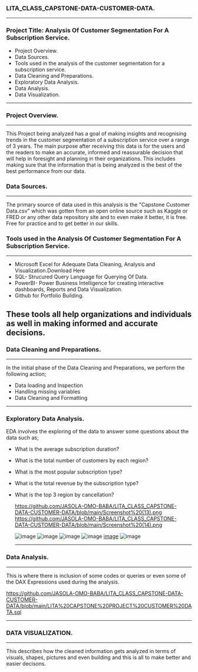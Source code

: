 ### LITA_CLASS_CAPSTONE-DATA-CUSTOMER-DATA.
---
### Project Title: Analysis Of Customer Segmentation For A Subscription Service.
- Project Overview.
- Data Sources.
- Tools used in the analysis of the customer segmentation for a subscription service.
- Data Cleaning and Preparations.
- Exploratory Data Analysis.
- Data Analysis.
- Data Visualization.
 ---
 ### Project Overview.
 ---
 This Project being analyzed has a goal of making insights and recognising trends in the customer segmentation of a subscription service over a range of 3 years. The main purpose after receiving this data is for the users and the readers to make an accurate, informed and reassurable decision that will help in foresight and planning in their organizations. This includes making sure that the information that is being analyzed is the best of the best performance from our data.
 
 ### Data Sources.
 ---
 The primary source of data used in this analysis is the "Capstone Customer Data.csv" which was gotten from an open online source such as Kaggle or FRED or any other data repository site and to even make it better, it is free. Free for practice and to get better in our skills.

 ### Tools used in the Analysis Of Customer Segmentation For A Subscription Service.
 --- 
- Microsoft Excel for Adequate Data Cleaning, Analysis and Visualization.Download Here
-  SQL- Strucured Query Language for Querying Of Data.
-   PowerBI- Power Business Intelligence for creating interactive dashboards, Reports and Data Visualization.
-   Github for Portfolio Building.

These tools all help organizations and individuals as well in making informed and accurate decisions.
---
### Data Cleaning and Preparations.
---

In the initial phase of the Data Cleaning and Preparations, we perform the following action;

- Data loading and Inspection
- Handling missing variables
- Data Cleaning and Formatting
---

### Exploratory Data Analysis.

EDA involves the exploring of the data to answer some questions about the data such as;

- What is the average subscription duration?
-  What is the total number of customers by each region?
-  What is the most popular subscription type?
-  What is the total revenue by the subscription type?
-  What is the top 3 region by cancellation?

   https://github.com/JASOLA-OMO-BABA/LITA_CLASS_CAPSTONE-DATA-CUSTOMER-DATA/blob/main/Screenshot%20(13).png
   https://github.com/JASOLA-OMO-BABA/LITA_CLASS_CAPSTONE-DATA-CUSTOMER-DATA/blob/main/Screenshot%20(14).png

   ![image](https://github.com/user-attachments/assets/97e0718e-fecd-4225-81be-d26befdeadd8)
   ![image](https://github.com/user-attachments/assets/a056e63f-768f-4704-8ca6-54832435e3c5)
   ![image](https://github.com/user-attachments/assets/06676b74-b3a1-4b5a-8244-ef5a7f245fc3)
   ![image](https://github.com/user-attachments/assets/4346accc-a67d-4c92-b5bb-2e2eec56f57c)
   [image](https://github.com/user-attachments/assets/6895ebed-8e57-4aad-927c-9fce5354535d)
   ![image](https://github.com/user-attachments/assets/49eba3d3-c0f2-41e3-9170-fa2751ef3b13)

   ---
  ### Data Analysis.
  ---
  This is where there is inclusion of some codes or queries or even some of the DAX Expressions used during the analysis.

   https://github.com/JASOLA-OMO-BABA/LITA_CLASS_CAPSTONE-DATA-CUSTOMER-DATA/blob/main/LITA%20CAPSTONE%20PROJECT%20CUSTOMER%20DATA.sql
   
   ---
   ### DATA VISUALIZATION.
   ---
   This describes how the cleaned information gets analyzed in terms of visuals, shapes, pictures and even building and this is all to make better and easier decisons.
   
   


   



